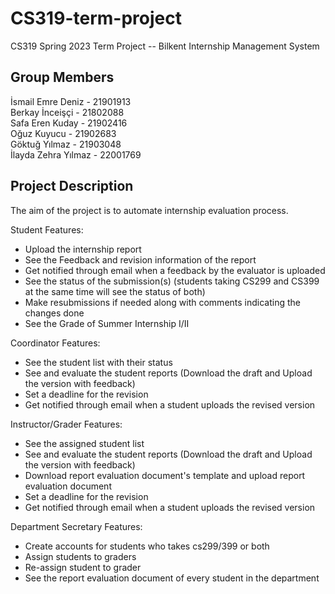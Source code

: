# CS319-term-project
CS319 Spring 2023 Term Project -- Bilkent Internship Management System

## Group Members

İsmail Emre Deniz - 21901913\
Berkay İnceişçi - 21802088\
Safa Eren Kuday - 21902416\
Oğuz Kuyucu - 21902683\
Göktuğ Yılmaz - 21903048\
İlayda Zehra Yılmaz - 22001769

## Project Description
The aim of the project is to automate internship evaluation process.

Student Features:
- Upload the internship report
- See the Feedback and revision information of the report
- Get notified through email when a feedback by the evaluator is uploaded
- See the status of the submission(s) (students taking CS299 and CS399 at the same time will see the status of both)
- Make resubmissions if needed along with comments indicating the changes done
- See the Grade of Summer Internship I/II

Coordinator Features:
- See the student list with their status
- See and evaluate the student reports (Download the draft and Upload the version with feedback)
- Set a deadline for the revision
- Get notified through email when a student uploads the revised version

Instructor/Grader Features:
- See the assigned student list
- See and evaluate the student reports (Download the draft and Upload the version with feedback)
- Download report evaluation document's template and upload report evaluation document
- Set a deadline for the revision
- Get notified through email when a student uploads the revised version

Department Secretary Features:
- Create accounts for students who takes cs299/399 or both
- Assign students to graders
- Re-assign student to grader
- See the report evaluation document of every student in the department
